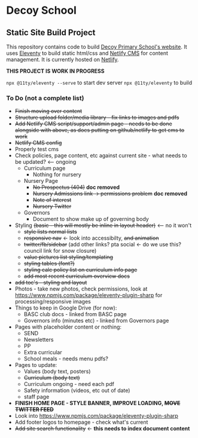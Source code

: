 # Decoy School

## Static Site Build Project

This repository contains code to build [Decoy Primary School's website](http://www.decoyschool.co.uk). It uses [Eleventy](https://www.11ty.dev) to build static html/css and [Netlify CMS](https://www.netlifycms.org) for content management. It is currently hosted on [Netlify](https://www.netlify.com).

**THIS PROJECT IS WORK IN PROGRESS**

`npx @11ty/eleventy --serve` to start dev server
`npx @11ty/eleventy` to build

### To Do (not a complete list)

- ~~Finish moving over content~~
- ~~Structure upload folder/media library - fix links to images and pdfs~~
- ~~Add Netlify CMS script/support/admin page - needs to be done alongside with above, as does putting on github/netlify to get cms to work~~
- ~~Netlify CMS config~~
- Properly test cms
- Check policies, page content, etc against current site - what needs to be updated? <-- ongoing
  - Curriculum page
    - Nothing for nursery
  - Nursery Page
    - ~~No Prospectus (404)~~ **doc removed**
    - ~~Nursery Admissions link -> permissions problem~~ **doc removed**
    - ~~Note of interest~~
    - ~~Nursery Twitter~~
  - Governors
    - Document to show make up of governing body
- Styling ~~(basic - this will mostly be inline in layout header)~~ <-- no it won't
  - ~~style lists normal lists~~
  - ~~responsive nav~~ <- look into accessibilty, ~~and animation~~
  - ~~twitter/fb/sidebar~~ (add other links? pta social <- do we use this? council link for snow closure)
  - ~~value pictures list styling/templating~~
  - ~~styling tables (font?)~~
  - ~~styling calc policy list on curriculum info page~~
  - ~~add most recent curriculum overview docs~~
- ~~add toc's - styling and layout~~
- Photos - take new photos, check permissions, look at https://www.npmjs.com/package/eleventy-plugin-sharp for processing/responsive images
- Things to keep in Google Drive (for now):
  - BASC club docs - linked from BASC page
  - Governors info (minutes etc) - linked from Governors page
- Pages with placeholder content or nothing:
  - SEND
  - Newsletters
  - PP
  - Extra curricular
  - School meals - needs menu pdfs?
- Pages to update:
  - Values (body text, posters)
  - ~~Curriculum (body text)~~
  - Curriculum ongoing - need each pdf
  - Safety information (videos, etc out of date)
  - staff page
- **FINISH HOME PAGE - STYLE BANNER, IMPROVE LOADING, ~~MOVE TWITTER FEED~~**
- Look into https://www.npmjs.com/package/eleventy-plugin-sharp
- Add footer logos to homepage - check what's current
- ~~Add site search functionality~~ <- **this needs to index document content**
